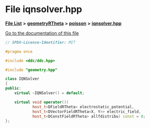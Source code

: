 

# File iqnsolver.hpp

[**File List**](files.md) **>** [**geometryRTheta**](dir_e9f169004bcfe9f3cb1f8a27ce024e59.md) **>** [**poisson**](dir_131fdd0509f46f459997bddabd4481b1.md) **>** [**iqnsolver.hpp**](geometryRTheta_2poisson_2iqnsolver_8hpp.md)

[Go to the documentation of this file](geometryRTheta_2poisson_2iqnsolver_8hpp.md)


```C++
// SPDX-License-Identifier: MIT

#pragma once

#include <ddc/ddc.hpp>

#include "geometry.hpp"

class IQNSolver
{
public:
    virtual ~IQNSolver() = default;

    virtual void operator()(
            host_t<DFieldRTheta> electrostatic_potential,
            host_t<DVectorFieldRTheta<X, Y>> electric_field,
            host_t<DConstFieldRTheta> allfdistribu) const = 0;
};
```


